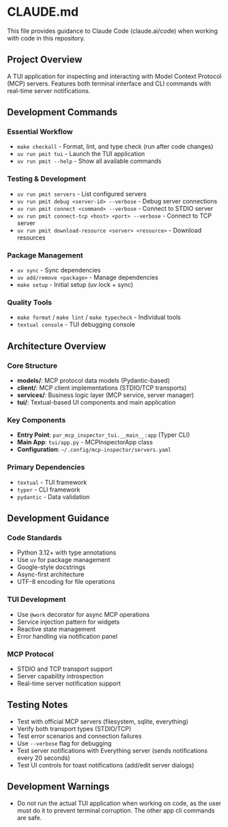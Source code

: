 # CLAUDE.md

This file provides guidance to Claude Code (claude.ai/code) when working with code in this repository.

## Project Overview

A TUI application for inspecting and interacting with Model Context Protocol (MCP) servers. Features both terminal interface and CLI commands with real-time server notifications.

## Development Commands

### Essential Workflow
- `make checkall` - Format, lint, and type check (run after code changes)
- `uv run pmit tui` - Launch the TUI application
- `uv run pmit --help` - Show all available commands

### Testing & Development
- `uv run pmit servers` - List configured servers
- `uv run pmit debug <server-id> --verbose` - Debug server connections
- `uv run pmit connect <command> --verbose` - Connect to STDIO server
- `uv run pmit connect-tcp <host> <port> --verbose` - Connect to TCP server
- `uv run pmit download-resource <server> <resource>` - Download resources

### Package Management
- `uv sync` - Sync dependencies
- `uv add/remove <package>` - Manage dependencies
- `make setup` - Initial setup (uv lock + sync)

### Quality Tools
- `make format` / `make lint` / `make typecheck` - Individual tools
- `textual console` - TUI debugging console

## Architecture Overview

### Core Structure
- **models/**: MCP protocol data models (Pydantic-based)
- **client/**: MCP client implementations (STDIO/TCP transports)
- **services/**: Business logic layer (MCP service, server manager)
- **tui/**: Textual-based UI components and main application

### Key Components
- **Entry Point**: `par_mcp_inspector_tui.__main__:app` (Typer CLI)
- **Main App**: `tui/app.py` - MCPInspectorApp class
- **Configuration**: `~/.config/mcp-inspector/servers.yaml`

### Primary Dependencies
- `textual` - TUI framework
- `typer` - CLI framework
- `pydantic` - Data validation

## Development Guidance

### Code Standards
- Python 3.12+ with type annotations
- Use `uv` for package management
- Google-style docstrings
- Async-first architecture
- UTF-8 encoding for file operations

### TUI Development
- Use `@work` decorator for async MCP operations
- Service injection pattern for widgets
- Reactive state management
- Error handling via notification panel

### MCP Protocol
- STDIO and TCP transport support
- Server capability introspection
- Real-time server notification support

## Testing Notes
- Test with official MCP servers (filesystem, sqlite, everything)
- Verify both transport types (STDIO/TCP)
- Test error scenarios and connection failures
- Use `--verbose` flag for debugging
- Test server notifications with Everything server (sends notifications every 20 seconds)
- Test UI controls for toast notifications (add/edit server dialogs)

## Development Warnings
- Do not run the actual TUI application when working on code, as the user must do it to prevent terminal corruption. The other app cli commands are safe.
